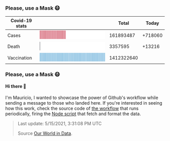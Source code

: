 
 
### Please, use a Mask 😷

| Covid-19 stats | | Total | Today |
|-----------------|-----------------------------|---------|---------|
| Cases | <img src="https://raw.githubusercontent.com/mdottavio/mdottavio/master/imgs/total.svg" width=100% style="min-width: 40px" /> | 161893487 | +718060 |
| Death | <img src="https://raw.githubusercontent.com/mdottavio/mdottavio/master/imgs/death.svg" width=100% style="min-width: 40px" /> | 3357595 | +13216 |
| Vaccination | <img src="https://raw.githubusercontent.com/mdottavio/mdottavio/master/imgs/vaccination.svg" width=100% style="min-width: 40px" /> | 1412322640 | |

### Please, use a Mask 😷

#### Hi there 👋
I'm Mauricio, I wanted to showcase the power of Github's workflow while sending a message to those who landed here.
If you're interested in seeing how this work, check the source code of [the workflow](https://github.com/mdottavio/mdottavio/blob/master/.github/workflows/updateReadme.yml) that runs periodically, firing
the [Node script](https://github.com/mdottavio/mdottavio/tree/covidstats) that fetch and format the data.

> Last update: 5/15/2021, 3:31:08 PM UTC
>
> Source [Our World in Data](https://github.com/owid/covid-19-data).

 
